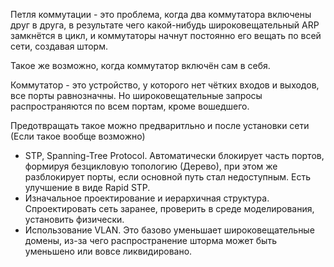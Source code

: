 Петля коммутации - это проблема, когда два коммутатора включены друг в друга, в результате чего какой-нибудь широковещательный ARP замкнётся в цикл, и коммутаторы начнут постоянно его вещать по всей сети, создавая шторм.

Такое же возможно, когда коммутатор включён сам в себя.

Коммутатор - это устройство, у которого нет чётких входов и выходов, все порты равнозначны. Но широковещательные запросы распространяются по всем портам, кроме вошедшего.

Предотвращать такое можно предваритльно и после установки сети (Если такое вообще возможно)
- STP, Spanning-Tree Protocol. Автоматически блокирует часть портов, формируя безцикловую топологию (Дерево), при этом же разблокирует порты, если основной путь стал недоступным. Есть улучшение в виде Rapid STP.
- Изначальное проектирование и иерархичная структура. Спроектировать сеть заранее, проверить в среде моделирования, установить физически.
- Использование VLAN. Это базово уменьшает широковещательные домены, из-за чего распространение шторма может быть уменьшено или вовсе ликвидировано.